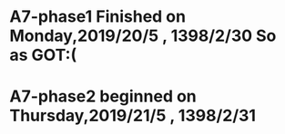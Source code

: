 # A7-phase1 Finished on Monday,2019/20/5 , 1398/2/30 So as GOT:(
# A7-phase2 beginned on Thursday,2019/21/5 , 1398/2/31
